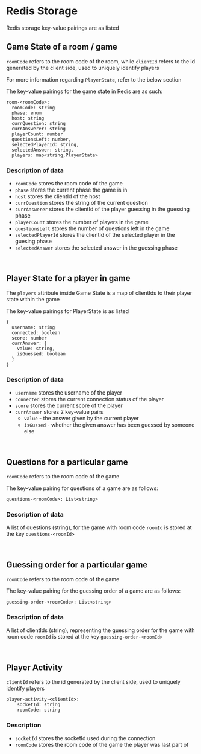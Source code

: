 # Redis Storage

Redis storage key-value pairings are as listed
<br/>

## Game State of a room / game

`roomCode` refers to the room code of the room, while `clientId` refers to the id generated by the client side, used to uniquely identify players

For more information regarding `PlayerState`, refer to the below section

The key-value pairings for the game state in Redis are as such:

```
room-<roomCode>:
  roomCode: string
  phase: enum
  host: string
  currQuestion: string
  currAnswerer: string
  playerCount: number
  questionsLeft: number,
  selectedPlayerId: string,
  selectedAnswer: string,
  players: map<string,PlayerState>
```

### Description of data

- `roomCode` stores the room code of the game
- `phase` stores the current phase the game is in
- `host` stores the clientId of the host
- `currQuestion` stores the string of the current question
- `currAnswerer` stores the clientId of the player guessing in the guessing phase
- `playerCount` stores the number of players in the game
- `questionsLeft` stores the number of questions left in the game
- `selectedPlayerId` stores the clientId of the selected player in the guesing phase
- `selectedAnswer` stores the selected answer in the guessing phase

<br/>

## Player State for a player in game

The `players` attribute inside Game State is a map of clientIds to their player state within the game

The key-value pairings for PlayerState is as listed

```
{
  username: string
  connected: boolean
  score: number
  currAnswer: {
    value: string,
    isGuessed: boolean
  }
}
```

### Description of data

- `username` stores the username of the player
- `connected` stores the current connection status of the player
- `score` stores the current score of the player
- `currAnswer` stores 2 key-value pairs
  - `value` - the answer given by the current player
  - `isGussed` - whether the given answer has been guessed by someone else

<br/>

## Questions for a particular game

`roomCode` refers to the room code of the game

The key-value pairing for questions of a game are as follows:

```
questions-<roomCode>: List<string>
```

### Description of data

A list of questions (string), for the game with room code `roomId` is stored at the key `questions-<roomId>`

<br/>

## Guessing order for a particular game

`roomCode` refers to the room code of the game

The key-value pairing for the guessing order of a game are as follows:

```
guessing-order-<roomCode>: List<string>
```

### Description of data

A list of clientIds (string), representing the guessing order for the game with room code `roomId` is stored at the key `guessing-order-<roomId>`

<br/>

## Player Activity

`clientId` refers to the id generated by the client side, used to uniquely identify players

```
player-activity-<clientId>:
    socketId: string
    roomCode: string
```

### Description

- `socketId` stores the socketId used during the connection
- `roomCode` stores the room code of the game the player was last part of
